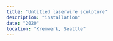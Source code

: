```yaml
---
title: "Untitled laserwire sculpture"
description: "installation"
date: "2020"
location: "Kremwerk, Seattle"
---
```


